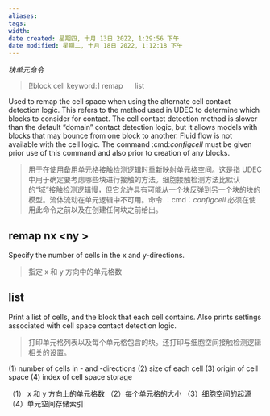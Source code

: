 ```yaml
---
aliases: 
tags: 
width:
date created: 星期四, 十月 13日 2022, 1:29:56 下午
date modified: 星期二, 十月 18日 2022, 1:12:18 下午
---
```

*块单元命令*
>[!block cell keyword:]
>remap  &nbsp;&nbsp;&nbsp;&nbsp;  list

Used to remap the cell space when using the alternate cell contact detection logic. This refers to the method used in UDEC to determine which blocks to consider for contact. The cell contact detection method is slower than the default “domain” contact detection logic, but it allows models with blocks that may bounce from one block to another. Fluid flow is not available with the cell logic. The command :cmd:*configcell*  must be given prior use of this command and also prior to creation of any blocks.
>用于在使用备用单元格接触检测逻辑时重新映射单元格空间。这是指 UDEC 中用于确定要考虑哪些块进行接触的方法。细胞接触检测方法比默认的“域”接触检测逻辑慢，但它允许具有可能从一个块反弹到另一个块的块的模型。流体流动在单元逻辑中不可用。命令 ：cmd：*configcell*  必须在使用此命令之前以及在创建任何块之前给出。

## remap nx \<ny \>
Specify the number of cells in the  x and y-directions.
>指定 x 和 y 方向中的单元格数
## list
Print a list of cells, and the block that each cell contains. Also prints settings associated with cell space contact detection logic.
>打印单元格列表以及每个单元格包含的块。还打印与细胞空间接触检测逻辑相关的设置。

(1)	number of cells in - and -directions
(2)	size of each cell
(3)	origin of cell space
(4)	index of cell space storage
>
（1） x 和 y 方向上的单元格数
（2）每个单元格的大小
（3）细胞空间的起源
（4）单元空间存储索引